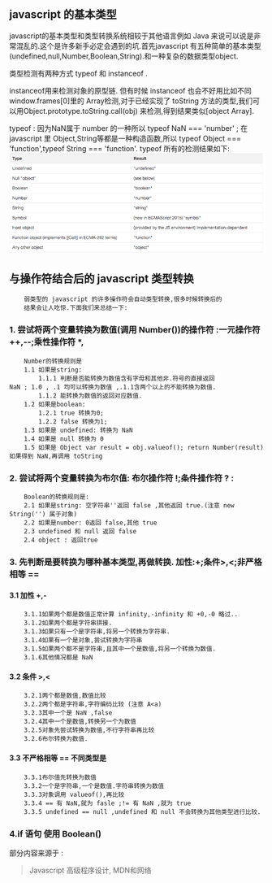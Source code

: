 ## javascript 的基本类型
javascript的基本类型和类型转换系统相较于其他语言例如 Java 来说可以说是非常混乱的.这个是许多新手必定会遇到的坑.首先javascript 有五种简单的基本类型(undefined,null,Number,Boolean,String).和一种复杂的数据类型object.  
	   
类型检测有两种方式 typeof 和 instanceof . 

instanceof用来检测对象的原型链. 但有时候 instanceof 也会不好用比如不同window.frames[0]里的 Array检测,对于已经实现了 toString 方法的类型,我们可以用Object.prototype.toString.call(obj) 来检测,得到结果类似[object Array].

typeof : 因为NaN属于 number 的一种所以 typeof NaN === 'number' ; 在javascript 里 Object,String等都是一种构造函数,所以 typeof Object === 'function',typeof String === 'function'.
typeof 所有的检测结果如下:
![img](https://github.com/kukuv2/blog/raw/master/picture/2016-02-2611.11.45.png)

## 与操作符结合后的 javascript 类型转换
		弱类型的 javascript 的许多操作符会自动类型转换,很多时候转换后的
		结果会让人吃惊.下面我们来总结一下:
### 1. 尝试将两个变量转换为数值(调用 Number())的操作符 :一元操作符 ++,--;乘性操作符 *,
		Number的转换规则是 
		1.1 如果是string:
			1.1.1 判断是否能转换为数值含有字母和其他非.符号的直接返回 
	NaN ; 1.0 , .1 均可以转换为数值 ,.1.1含两个以上的不能转换为数值.
			1.1.2 能转换为数值的返回对应数值.
		1.2 如果是boolean:
			1.2.1 true 转换为0;
			1.2.2 false 转换为1;
		1.3 如果是 undefined: 转换为 NaN
		1.4 如果是 null 转换为 0
		1.5 如果是 Object var result = obj.valueof(); return Number(result) 如果得到 NaN,再调用 toString
### 2. 尝试将两个变量转换为布尔值: 布尔操作符 !;条件操作符 ? :
		Boolean的转换规则是:
		2.1 如果是string: 空字符串''返回 false ,其他返回 true.(注意 new String('') 属于对象)
		2.2 如果是number: 0返回 false,其他 true
		2.3 undefined 和 null 返回 false
		2.4 object : 返回true
### 3. 先判断是要转换为哪种基本类型,再做转换. 加性:+;条件>,<;非严格相等 ==
#### 3.1 加性 +,-
		3.1.1如果两个都是数值正常计算 infinity,-infinity 和 +0,-0 略过..
		3.1.2如果两个都是字符串拼接.
		3.1.3如果只有一个是字符串,将另一个转换为字符串.
		3.1.4如果有一个是对象,尝试转换为字符串
		3.1.5如果两个都不是字符串,且其中一个是数值,将另一个转换为数值.
		3.1.6其他情况都是 NaN
#### 3.2 条件 >,<
		3.2.1两个都是数值,数值比较
		3.2.2两个都是字符串,字符编码比较 (注意 A<a)
		3.2.3其中一个是 NaN ,false
		3.2.4其中一个是数值,转换另一个为数值
		3.2.5对象先尝试转换为数值,不行字符串再比较
		3.2.6布尔转换为数值.
#### 3.3 不严格相等 == 不同类型是
		3.3.1布尔值先转换为数值
		3.3.2一个是字符串,一个是数值.字符串转换为数值
		3.3.3对象调用 valueof(),再比较
		3.3.4 == 有 NaN,就为 fasle ;!= 有 NaN ,就为 true
		3.3.5 undefined == null ,undefined 和 null 不会转换为其他类型进行比较.
		
### 4.if 语句 使用 Boolean()



部分内容来源于 :
> Javascript 高级程序设计, MDN和网络
							 